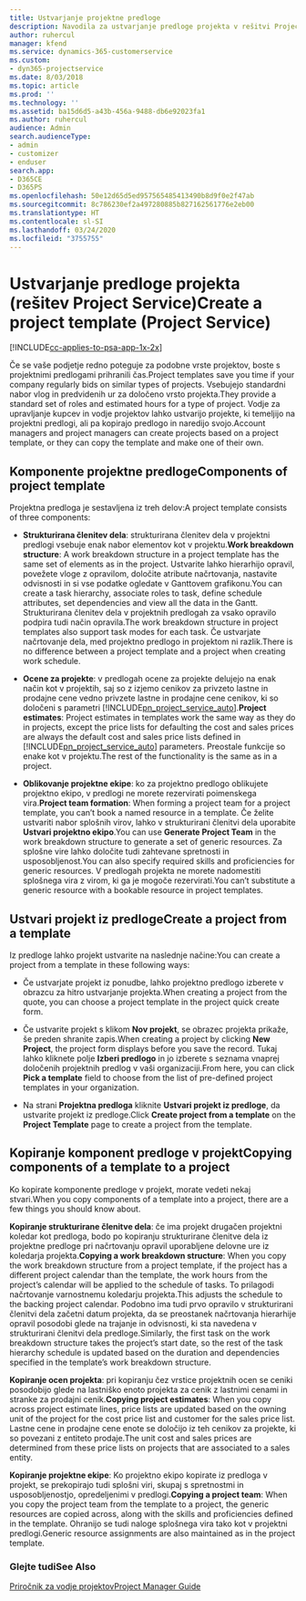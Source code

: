 ```yaml
---
title: Ustvarjanje projektne predloge
description: Navodila za ustvarjanje predloge projekta v rešitvi Project Service
author: ruhercul
manager: kfend
ms.service: dynamics-365-customerservice
ms.custom:
- dyn365-projectservice
ms.date: 8/03/2018
ms.topic: article
ms.prod: ''
ms.technology: ''
ms.assetid: ba15d6d5-a43b-456a-9488-db6e92023fa1
ms.author: ruhercul
audience: Admin
search.audienceType:
- admin
- customizer
- enduser
search.app:
- D365CE
- D365PS
ms.openlocfilehash: 50e12d65d5ed957565485413490b8d9f0e2f47ab
ms.sourcegitcommit: 8c786230ef2a497280885b827162561776e2eb00
ms.translationtype: HT
ms.contentlocale: sl-SI
ms.lasthandoff: 03/24/2020
ms.locfileid: "3755755"
---
```

# <a name="create-a-project-template-project-service"></a><span data-ttu-id="e9629-103">Ustvarjanje predloge projekta (rešitev Project Service)</span><span class="sxs-lookup"><span data-stu-id="e9629-103">Create a project template (Project Service)</span></span>

[!INCLUDE[cc-applies-to-psa-app-1x-2x](../includes/cc-applies-to-psa-app-1x-2x.md)]

<span data-ttu-id="e9629-104">Če se vaše podjetje redno poteguje za podobne vrste projektov, boste s projektnimi predlogami prihranili čas.</span><span class="sxs-lookup"><span data-stu-id="e9629-104">Project templates save you time if your company regularly bids on similar types of projects.</span></span> <span data-ttu-id="e9629-105">Vsebujejo standardni nabor vlog in predvidenih ur za določeno vrsto projekta.</span><span class="sxs-lookup"><span data-stu-id="e9629-105">They provide a standard set of roles and estimated hours for a type of project.</span></span> <span data-ttu-id="e9629-106">Vodje za upravljanje kupcev in vodje projektov lahko ustvarijo projekte, ki temeljijo na projektni predlogi, ali pa kopirajo predlogo in naredijo svojo.</span><span class="sxs-lookup"><span data-stu-id="e9629-106">Account managers and project managers can create projects based on a project template, or they can copy the template and make one of their own.</span></span>  
  
## <a name="components-of-project-template"></a><span data-ttu-id="e9629-107">Komponente projektne predloge</span><span class="sxs-lookup"><span data-stu-id="e9629-107">Components of project template</span></span>
 <span data-ttu-id="e9629-108">Projektna predloga je sestavljena iz treh delov:</span><span class="sxs-lookup"><span data-stu-id="e9629-108">A project template consists of three components:</span></span>  
  
- <span data-ttu-id="e9629-109">**Strukturirana členitev dela**: strukturirana členitev dela v projektni predlogi vsebuje enak nabor elementov kot v projektu.</span><span class="sxs-lookup"><span data-stu-id="e9629-109">**Work breakdown structure**: A work breakdown structure in a project template has the same set of elements as in the project.</span></span> <span data-ttu-id="e9629-110">Ustvarite lahko hierarhijo opravil, povežete vloge z opravilom, določite atribute načrtovanja, nastavite odvisnosti in si vse podatke ogledate v Ganttovem grafikonu.</span><span class="sxs-lookup"><span data-stu-id="e9629-110">You can create a task hierarchy, associate roles to task, define schedule attributes, set dependencies and view all the data in the Gantt.</span></span> <span data-ttu-id="e9629-111">Strukturirana členitev dela v projektnih predlogah za vsako opravilo podpira tudi način opravila.</span><span class="sxs-lookup"><span data-stu-id="e9629-111">The work breakdown structure in project templates also support task modes for each task.</span></span> <span data-ttu-id="e9629-112">Če ustvarjate načrtovanje dela, med projektno predlogo in projektom ni razlik.</span><span class="sxs-lookup"><span data-stu-id="e9629-112">There is no difference between a project template and a project when creating work schedule.</span></span>  
  
- <span data-ttu-id="e9629-113">**Ocene za projekte**: v predlogah ocene za projekte delujejo na enak način kot v projektih, saj so z izjemo cenikov za privzeto lastne in prodajne cene vedno privzete lastne in prodajne cene cenikov, ki so določeni s parametri [!INCLUDE[pn_project_service_auto](../includes/pn-project-service-auto.md)].</span><span class="sxs-lookup"><span data-stu-id="e9629-113">**Project estimates**: Project estimates in templates work the same way as they do in projects, except the price lists for defaulting the cost and sales prices are always the default cost and sales price lists defined in [!INCLUDE[pn_project_service_auto](../includes/pn-project-service-auto.md)] parameters.</span></span> <span data-ttu-id="e9629-114">Preostale funkcije so enake kot v projektu.</span><span class="sxs-lookup"><span data-stu-id="e9629-114">The rest of the functionality is the same as in a project.</span></span>  
  
- <span data-ttu-id="e9629-115">**Oblikovanje projektne ekipe**: ko za projektno predlogo oblikujete projektno ekipo, v predlogi ne morete rezervirati poimenskega vira.</span><span class="sxs-lookup"><span data-stu-id="e9629-115">**Project team formation**: When forming a project team for a project template, you can’t book a named resource in a template.</span></span> <span data-ttu-id="e9629-116">Če želite ustvariti nabor splošnih virov, lahko v strukturirani členitvi dela uporabite **Ustvari projektno ekipo**.</span><span class="sxs-lookup"><span data-stu-id="e9629-116">You can use **Generate Project Team** in the work breakdown structure to generate a set of generic resources.</span></span> <span data-ttu-id="e9629-117">Za splošne vire lahko določite tudi zahtevane spretnosti in usposobljenost.</span><span class="sxs-lookup"><span data-stu-id="e9629-117">You can also specify required skills and proficiencies for generic resources.</span></span> <span data-ttu-id="e9629-118">V predlogah projekta ne morete nadomestiti splošnega vira z virom, ki ga je mogoče rezervirati.</span><span class="sxs-lookup"><span data-stu-id="e9629-118">You can’t substitute a generic resource with a bookable resource in project templates.</span></span>  
  
## <a name="create-a-project-from-a-template"></a><span data-ttu-id="e9629-119">Ustvari projekt iz predloge</span><span class="sxs-lookup"><span data-stu-id="e9629-119">Create a project from a template</span></span>  
 <span data-ttu-id="e9629-120">Iz predloge lahko projekt ustvarite na naslednje načine:</span><span class="sxs-lookup"><span data-stu-id="e9629-120">You can create a project from a template in these following ways:</span></span>  
  
-   <span data-ttu-id="e9629-121">Če ustvarjate projekt iz ponudbe, lahko projektno predlogo izberete v obrazcu za hitro ustvarjanje projekta.</span><span class="sxs-lookup"><span data-stu-id="e9629-121">When creating a project from the quote, you can choose a project template in the project quick create form.</span></span>  
  
-   <span data-ttu-id="e9629-122">Če ustvarite projekt s klikom **Nov projekt**, se obrazec projekta prikaže, še preden shranite zapis.</span><span class="sxs-lookup"><span data-stu-id="e9629-122">When creating a project by clicking **New Project**, the project form displays before you save the record.</span></span> <span data-ttu-id="e9629-123">Tukaj lahko kliknete polje **Izberi predlogo** in jo izberete s seznama vnaprej določenih projektnih predlog v vaši organizaciji.</span><span class="sxs-lookup"><span data-stu-id="e9629-123">From here, you can click **Pick a template** field to choose from the list of pre-defined project templates in your organization.</span></span>  
  
-   <span data-ttu-id="e9629-124">Na strani **Projektna predloga** kliknite **Ustvari projekt iz predloge**, da ustvarite projekt iz predloge.</span><span class="sxs-lookup"><span data-stu-id="e9629-124">Click **Create project from a template** on the **Project Template** page to create a project from the template.</span></span>  
  
## <a name="copying-components-of-a-template-to-a-project"></a><span data-ttu-id="e9629-125">Kopiranje komponent predloge v projekt</span><span class="sxs-lookup"><span data-stu-id="e9629-125">Copying components of a template to a project</span></span>  
 <span data-ttu-id="e9629-126">Ko kopirate komponente predloge v projekt, morate vedeti nekaj stvari.</span><span class="sxs-lookup"><span data-stu-id="e9629-126">When you copy components of a template into a project, there are a few things you should know about.</span></span>  
  
 <span data-ttu-id="e9629-127">**Kopiranje strukturirane členitve dela**: če ima projekt drugačen projektni koledar kot predloga, bodo po kopiranju strukturirane členitve dela iz projektne predloge pri načrtovanju opravil uporabljene delovne ure iz koledarja projekta.</span><span class="sxs-lookup"><span data-stu-id="e9629-127">**Copying a work breakdown structure**: When you copy the work breakdown structure from a project template, if the project has a different project calendar than the template, the work hours from the project’s calendar will be applied to the schedule of tasks.</span></span> <span data-ttu-id="e9629-128">To prilagodi načrtovanje varnostnemu koledarju projekta.</span><span class="sxs-lookup"><span data-stu-id="e9629-128">This adjusts the schedule to the backing project calendar.</span></span> <span data-ttu-id="e9629-129">Podobno ima tudi prvo opravilo v strukturirani členitvi dela začetni datum projekta, da se preostanek načrtovanja hierarhije opravil posodobi glede na trajanje in odvisnosti, ki sta navedena v strukturirani členitvi dela predloge.</span><span class="sxs-lookup"><span data-stu-id="e9629-129">Similarly, the first task on the work breakdown structure takes the project’s start date, so the rest of the task hierarchy schedule is updated based on the duration and dependencies specified in the template’s work breakdown structure.</span></span>  
  
 <span data-ttu-id="e9629-130">**Kopiranje ocen projekta**: pri kopiranju čez vrstice projektnih ocen se ceniki posodobijo glede na lastniško enoto projekta za cenik z lastnimi cenami in stranke za prodajni cenik.</span><span class="sxs-lookup"><span data-stu-id="e9629-130">**Copying project estimates**: When you copy across project estimate lines, price lists are updated based on the owning unit of the project for the cost price list and customer for the sales price list.</span></span> <span data-ttu-id="e9629-131">Lastne cene in prodajne cene enote se določijo iz teh cenikov za projekte, ki so povezani z entiteto prodaje.</span><span class="sxs-lookup"><span data-stu-id="e9629-131">The unit cost and sales prices are determined from these price lists on projects that are associated to a sales entity.</span></span>  
  
 <span data-ttu-id="e9629-132">**Kopiranje projektne ekipe**: Ko projektno ekipo kopirate iz predloga v projekt, se prekopirajo tudi splošni viri, skupaj s spretnostmi in usposobljenostjo, opredeljenimi v predlogi.</span><span class="sxs-lookup"><span data-stu-id="e9629-132">**Copying a project team**: When you copy the project team from the template to a project, the generic resources are copied across, along with the skills and proficiencies defined in the template.</span></span> <span data-ttu-id="e9629-133">Ohranijo se tudi naloge splošnega vira tako kot v projektni predlogi.</span><span class="sxs-lookup"><span data-stu-id="e9629-133">Generic resource assignments are also maintained as in the project template.</span></span>  
  
### <a name="see-also"></a><span data-ttu-id="e9629-134">Glejte tudi</span><span class="sxs-lookup"><span data-stu-id="e9629-134">See Also</span></span>  
 [<span data-ttu-id="e9629-135">Priročnik za vodje projektov</span><span class="sxs-lookup"><span data-stu-id="e9629-135">Project Manager Guide</span></span>](../project-service/project-manager-guide.md)
